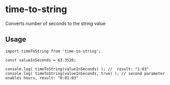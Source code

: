 # time-to-string

Converts number of seconds to the string value

## Usage

```
import timeToString from 'time-to-string';

const valueInSeconds = 63.3520;

console.log( timeToString(valueInSeconds) ); //  result: "1:03"
console.log( timeToString(valueInSeconds, true) ); // second parameter enables hours, result: "0:01:03"

```